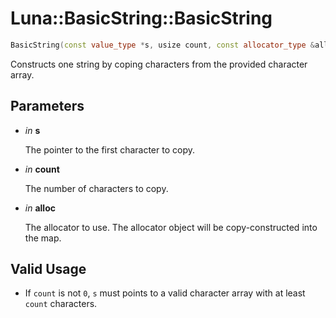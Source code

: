 # Luna::BasicString::BasicString

```c++
BasicString(const value_type *s, usize count, const allocator_type &alloc=allocator_type())
```

Constructs one string by coping characters from the provided character array. 



## Parameters
* *in* **s**

    The pointer to the first character to copy. 

* *in* **count**

    The number of characters to copy. 

* *in* **alloc**

    The allocator to use. The allocator object will be copy-constructed into the map. 

## Valid Usage
* If `count` is not `0`, `s` must points to a valid character array with at least `count` characters. 

